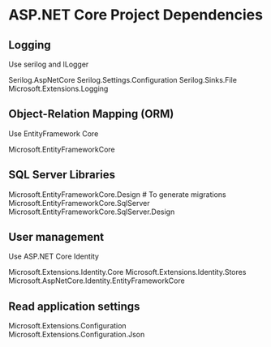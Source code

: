 # ASP.NET Core Project Dependencies

## Logging

Use serilog and ILogger

Serilog.AspNetCore
Serilog.Settings.Configuration
Serilog.Sinks.File
Microsoft.Extensions.Logging

## Object-Relation Mapping (ORM)

Use EntityFramework Core

Microsoft.EntityFrameworkCore

## SQL Server Libraries

Microsoft.EntityFrameworkCore.Design # To generate migrations
Microsoft.EntityFrameworkCore.SqlServer
Microsoft.EntityFrameworkCore.SqlServer.Design

## User management
Use ASP.NET Core Identity

Microsoft.Extensions.Identity.Core
Microsoft.Extensions.Identity.Stores
Microsoft.AspNetCore.Identity.EntityFrameworkCore

## Read application settings

Microsoft.Extensions.Configuration
Microsoft.Extensions.Configuration.Json
